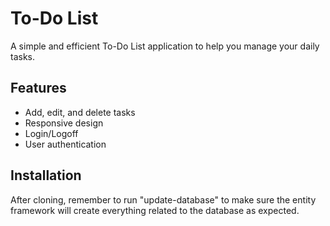 # To-Do List

A simple and efficient To-Do List application to help you manage your daily tasks.

## Features

- Add, edit, and delete tasks
- Responsive design
- Login/Logoff
- User authentication

## Installation
After cloning, remember to run "update-database" to make sure the entity framework will create everything related to the database as expected.
